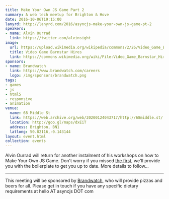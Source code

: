 ```yaml
---
title: Make Your Own JS Game Part 2
summary: A web tech meetup for Brighton & Hove
date: 2016-10-06T19:15:00
lanyrd: http://lanyrd.com/2016/asyncjs-make-your-own-js-game-pt-2
speakers:
- name: Alvin Ourrad
  link: https://twitter.com/alvinsight
image:
  url: https://upload.wikimedia.org/wikipedia/commons/2/26/Video_Game_Barnstar_Hires.png
  title: Video Game Barnstar Hires
  link: https://commons.wikimedia.org/wiki/File:Video_Game_Barnstar_Hires.png
sponsors:
- name: Brandwatch
  link: https://www.brandwatch.com/careers
  logo: /img/sponsors/brandwatch.png
tags:
- games
- js
- html5
- responsive
- animation
venue:
  name: 68 Middle St
  link: https://web.archive.org/web/20200124043717/http://68middle.st/
  location: http://goo.gl/maps/dxEiT
  address: Brighton, BN1
  latlong: 50.82116,-0.143144
layout: event.html
collection: events
---
```


Alvin Ourrad will return for another instalment of his workshops on how to Make Your Own JS Game. Don't worry if you missed [the first](https://asyncjs.com/make-your-own-js-game/), we'll provide you with the boilerplate to get you up to date. More details to follow...

---

This meeting will be sponsored by [Brandwatch][brandwatch], who will provide pizzas and beers for all. Please get in touch if you have any specific dietary requirements at hello AT asyncjs DOT com

[brandwatch]: https://www.brandwatch.com/careers
